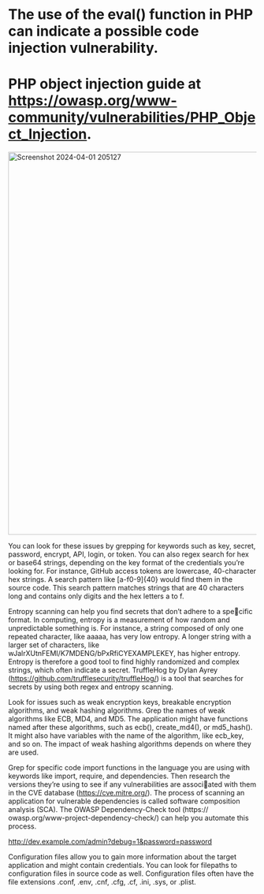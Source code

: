 # The use of the eval() function in PHP can indicate a possible code injection vulnerability.
# PHP object injection guide at https://owasp.org/www-community/vulnerabilities/PHP_Object_Injection.


<img width="777" alt="Screenshot 2024-04-01 205127" src="https://github.com/deryacortuk/Penetration-Testing-Tutorial/assets/53267226/b2eb1f2f-32a3-4f12-9d7b-1e4011d42193">

You can look for these issues by grepping for keywords such as key, 
secret, password, encrypt, API, login, or token. You can also regex search for 
hex or base64 strings, depending on the key format of the credentials 
you’re looking for. For instance, GitHub access tokens are lowercase, 
40-character hex strings. A search pattern like [a-f0-9]{40} would find them 
in the source code. This search pattern matches strings that are 40 characters 
long and contains only digits and the hex letters a to f.

Entropy scanning can help you find secrets that don’t adhere to a specific format. In computing, entropy is a measurement of how random and 
unpredictable something is. For instance, a string composed of only one 
repeated character, like aaaaa, has very low entropy. A longer string with a 
larger set of characters, like wJalrXUtnFEMI/K7MDENG/bPxRfiCYEXAMPLEKEY, has 
higher entropy. Entropy is therefore a good tool to find highly randomized 
and complex strings, which often indicate a secret. TruffleHog by Dylan
Ayrey (https://github.com/trufflesecurity/truffleHog/) is a tool that searches 
for secrets by using both regex and entropy scanning.


Look for issues such as weak encryption keys, breakable encryption algorithms, and weak hashing algorithms. Grep the names 
of weak algorithms like ECB, MD4, and MD5. The application might have 
functions named after these algorithms, such as ecb(), create_md4(), or md5_hash(). It might also have variables with the name of the algorithm, like 
ecb_key, and so on. The impact of weak hashing algorithms depends on 
where they are used.

Grep for specific code import functions in the language 
you are using with keywords like import, require, and dependencies. Then 
research the versions they’re using to see if any vulnerabilities are associated with them in the CVE database (https://cve.mitre.org/). The process 
of scanning an application for vulnerable dependencies is called software 
composition analysis (SCA). The OWASP Dependency-Check tool (https://
owasp.org/www-project-dependency-check/) can help you automate this process. 

http://dev.example.com/admin?debug=1&password=password


Configuration files allow you to gain more information about the target 
application and might contain credentials. You can look for filepaths to 
configuration files in source code as well. Configuration files often have the 
file extensions .conf, .env, .cnf, .cfg, .cf, .ini, .sys, or .plist.



